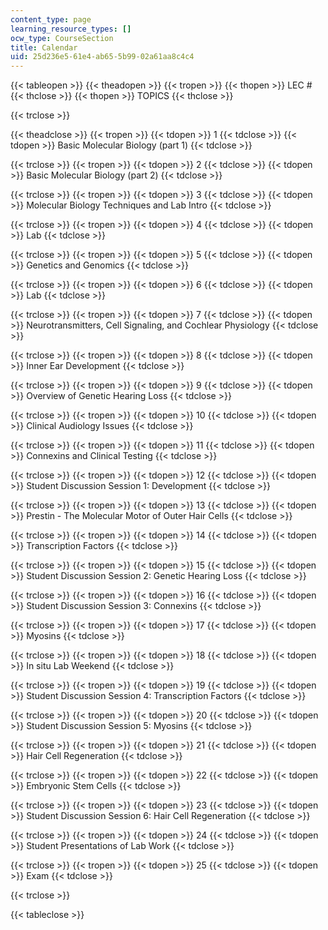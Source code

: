 ```yaml
---
content_type: page
learning_resource_types: []
ocw_type: CourseSection
title: Calendar
uid: 25d236e5-61e4-ab65-5b99-02a61aa8c4c4
---
```


{{< tableopen >}}
{{< theadopen >}}
{{< tropen >}}
{{< thopen >}}
LEC #
{{< thclose >}}
{{< thopen >}}
TOPICS
{{< thclose >}}

{{< trclose >}}

{{< theadclose >}}
{{< tropen >}}
{{< tdopen >}}
1
{{< tdclose >}}
{{< tdopen >}}
Basic Molecular Biology (part 1)
{{< tdclose >}}

{{< trclose >}}
{{< tropen >}}
{{< tdopen >}}
2
{{< tdclose >}}
{{< tdopen >}}
Basic Molecular Biology (part 2)
{{< tdclose >}}

{{< trclose >}}
{{< tropen >}}
{{< tdopen >}}
3
{{< tdclose >}}
{{< tdopen >}}
Molecular Biology Techniques and Lab Intro
{{< tdclose >}}

{{< trclose >}}
{{< tropen >}}
{{< tdopen >}}
4
{{< tdclose >}}
{{< tdopen >}}
Lab
{{< tdclose >}}

{{< trclose >}}
{{< tropen >}}
{{< tdopen >}}
5
{{< tdclose >}}
{{< tdopen >}}
Genetics and Genomics
{{< tdclose >}}

{{< trclose >}}
{{< tropen >}}
{{< tdopen >}}
6
{{< tdclose >}}
{{< tdopen >}}
Lab
{{< tdclose >}}

{{< trclose >}}
{{< tropen >}}
{{< tdopen >}}
7
{{< tdclose >}}
{{< tdopen >}}
Neurotransmitters, Cell Signaling, and Cochlear Physiology
{{< tdclose >}}

{{< trclose >}}
{{< tropen >}}
{{< tdopen >}}
8
{{< tdclose >}}
{{< tdopen >}}
Inner Ear Development
{{< tdclose >}}

{{< trclose >}}
{{< tropen >}}
{{< tdopen >}}
9
{{< tdclose >}}
{{< tdopen >}}
Overview of Genetic Hearing Loss
{{< tdclose >}}

{{< trclose >}}
{{< tropen >}}
{{< tdopen >}}
10
{{< tdclose >}}
{{< tdopen >}}
Clinical Audiology Issues
{{< tdclose >}}

{{< trclose >}}
{{< tropen >}}
{{< tdopen >}}
11
{{< tdclose >}}
{{< tdopen >}}
Connexins and Clinical Testing
{{< tdclose >}}

{{< trclose >}}
{{< tropen >}}
{{< tdopen >}}
12
{{< tdclose >}}
{{< tdopen >}}
Student Discussion Session 1: Development
{{< tdclose >}}

{{< trclose >}}
{{< tropen >}}
{{< tdopen >}}
13
{{< tdclose >}}
{{< tdopen >}}
Prestin - The Molecular Motor of Outer Hair Cells
{{< tdclose >}}

{{< trclose >}}
{{< tropen >}}
{{< tdopen >}}
14
{{< tdclose >}}
{{< tdopen >}}
Transcription Factors
{{< tdclose >}}

{{< trclose >}}
{{< tropen >}}
{{< tdopen >}}
15
{{< tdclose >}}
{{< tdopen >}}
Student Discussion Session 2: Genetic Hearing Loss
{{< tdclose >}}

{{< trclose >}}
{{< tropen >}}
{{< tdopen >}}
16
{{< tdclose >}}
{{< tdopen >}}
Student Discussion Session 3: Connexins
{{< tdclose >}}

{{< trclose >}}
{{< tropen >}}
{{< tdopen >}}
17
{{< tdclose >}}
{{< tdopen >}}
Myosins
{{< tdclose >}}

{{< trclose >}}
{{< tropen >}}
{{< tdopen >}}
18
{{< tdclose >}}
{{< tdopen >}}
In situ Lab Weekend
{{< tdclose >}}

{{< trclose >}}
{{< tropen >}}
{{< tdopen >}}
19
{{< tdclose >}}
{{< tdopen >}}
Student Discussion Session 4: Transcription Factors
{{< tdclose >}}

{{< trclose >}}
{{< tropen >}}
{{< tdopen >}}
20
{{< tdclose >}}
{{< tdopen >}}
Student Discussion Session 5: Myosins
{{< tdclose >}}

{{< trclose >}}
{{< tropen >}}
{{< tdopen >}}
21
{{< tdclose >}}
{{< tdopen >}}
Hair Cell Regeneration
{{< tdclose >}}

{{< trclose >}}
{{< tropen >}}
{{< tdopen >}}
22
{{< tdclose >}}
{{< tdopen >}}
Embryonic Stem Cells
{{< tdclose >}}

{{< trclose >}}
{{< tropen >}}
{{< tdopen >}}
23
{{< tdclose >}}
{{< tdopen >}}
Student Discussion Session 6: Hair Cell Regeneration
{{< tdclose >}}

{{< trclose >}}
{{< tropen >}}
{{< tdopen >}}
24
{{< tdclose >}}
{{< tdopen >}}
Student Presentations of Lab Work
{{< tdclose >}}

{{< trclose >}}
{{< tropen >}}
{{< tdopen >}}
25
{{< tdclose >}}
{{< tdopen >}}
Exam
{{< tdclose >}}

{{< trclose >}}

{{< tableclose >}}